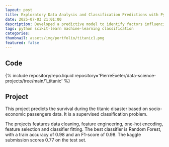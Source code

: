 ```yaml
---
layout: post
title: Exploratory Data Analysis and Classification Predictions with Python
date: 2025-07-03 21:01:00
description: Developed a predictive model to identify factors influencing survival during the Titanic disaster. This project involved a complete machine learning workflow, from data cleaning and feature engineering to fitting a classifier.
tags: python scikit-learn machine-learning classification
categories:
thumbnail: assets/img/portfolio/titanic1.png
featured: false
---
```



## Code

{% include repository/repo.liquid repository='PierreExeter/data-science-projects/tree/main/1_titanic' %}


## Project

This project predicts the survival during the titanic disaster based on socio-economic passengers data. It is a supervised classification problem.

The projects features data cleaning, feature engineering, one-hot encoding, feature selection and classifier fitting. The best classifier is Random Forest, with a train accuracy of 0.98 and an F1-score of 0.98. The kaggle submission scores 0.77 on the test set.
